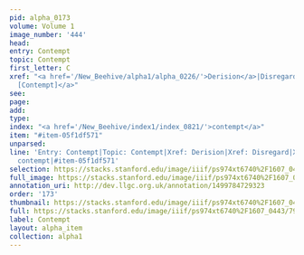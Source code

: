```yaml
---
pid: alpha_0173
volume: Volume 1
image_number: '444'
head: 
entry: Contempt
topic: Contempt
first_letter: C
xref: "<a href='/New_Beehive/alpha1/alpha_0226/'>Derision</a>|Disregard|<a href='/New_Beehive/toc_vol2/toc2_087/'>269
  [Contempt]</a>"
see: 
page: 
add: 
type: 
index: "<a href='/New_Beehive/index1/index_0821/'>contempt</a>"
item: "#item-05f1df571"
unparsed: 
line: 'Entry: Contempt|Topic: Contempt|Xref: Derision|Xref: Disregard|Xref: 269 [Contempt]|Index:
  contempt|#item-05f1df571'
selection: https://stacks.stanford.edu/image/iiif/ps974xt6740%2F1607_0443/792,2778,3061,566/full/0/default.jpg
full_image: https://stacks.stanford.edu/image/iiif/ps974xt6740%2F1607_0443/full/full/0/default.jpg
annotation_uri: http://dev.llgc.org.uk/annotation/1499784729323
order: '173'
thumbnail: https://stacks.stanford.edu/image/iiif/ps974xt6740%2F1607_0443/full/100,/0/default.jpg
full: https://stacks.stanford.edu/image/iiif/ps974xt6740%2F1607_0443/792,2778,3061,566/full/0/default.jpg
label: Contempt
layout: alpha_item
collection: alpha1
---
```

